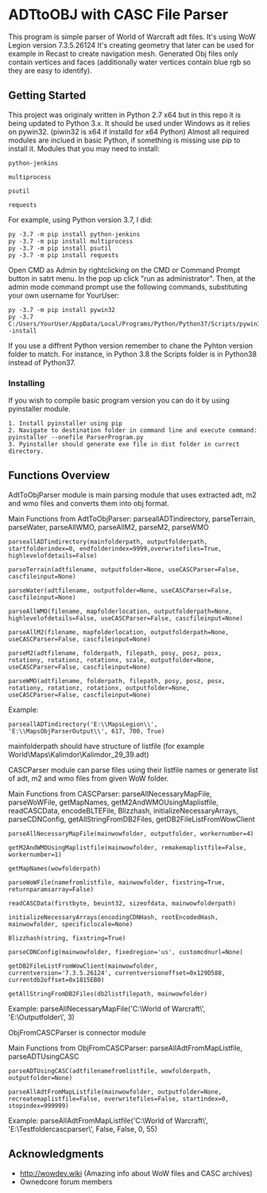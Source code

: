# ADTtoOBJ with CASC File Parser

This program is simple parser of World of Warcraft adt files. It's using WoW Legion version 7.3.5.26124
It's creating geometry that later can be used for example in Recast to create navigation mesh.
Generated Obj files only contain vertices and faces (additionally water vertices contain blue rgb so they are easy to identify).


## Getting Started

This project was originaly written in Python 2.7 x64 but in this repo it is being updated to Python 3.x. 
It should be used under Windows as it relies on pywin32. (piwin32 is x64 if installd for x64 Python)
Almost all required modules are inclued in basic Python, if something is missing use pip to install it. Modules that you may need to install:

```
python-jenkins

multiprocess

psutil

requests
```
For example, using Python version 3.7, I did:
```
py -3.7 -m pip install python-jenkins
py -3.7 -m pip install multiprocess
py -3.7 -m pip install psutil
py -3.7 -m pip install requests
```
Open CMD as Admin by rightclicking on the CMD or Command Prompt button in satrt menu.
In the pop up click "run as administrator". 
Then, at the admin mode command prompt use the following commands, substituting your own username for YourUser:
```
py -3.7 -m pip install pywin32
py -3.7 C:/Users/YourUser/AppData/Local/Programs/Python/Python37/Scripts/pywin32_postinstall.py -install
```
If you use a diffrent Python version remember to chane the Pyhton version folder to match.
For instance, in Python 3.8 the Scripts folder is in Python38 instead of Python37.

### Installing

If you wish to compile basic program version you can do it by using pyinstaller module.

```
1. Install pyinstaller using pip
2. Navigate to destination folder in command line and execute command:
pyinstaller --onefile ParserProgram.py
3. Pyinstaller should generate exe file in dist folder in currect directory.

```

## Functions Overview

AdtToObjParser module is main parsing module that uses extracted adt, m2 and wmo files and converts them into obj format.

Main Functions from AdtToObjParser: parseallADTindirectory, parseTerrain, parseWater, parseAllWMO, parseAllM2, parseM2, parseWMO

```
parseallADTindirectory(mainfolderpath, outputfolderpath, startfolderindex=0, endfolderindex=9999,overwritefiles=True, highlevelofdetails=False)
```

```
parseTerrain(adtfilename, outputfolder=None, useCASCParser=False, cascfileinput=None)
```

```
parseWater(adtfilename, outputfolder=None, useCASCParser=False, cascfileinput=None)
```

```
parseAllWMO(filename, mapfolderlocation, outputfolderpath=None, highlevelofdetails=False, useCASCParser=False, cascfileinput=None)
```

```
parseAllM2(filename, mapfolderlocation, outputfolderpath=None, useCASCParser=False, cascfileinput=None)
```

```
parseM2(adtfilename, folderpath, filepath, posy, posz, posx, rotationy, rotationz, rotationx, scale, outputfolder=None, useCASCParser=False, cascfileinput=None)
```

```
parseWMO(adtfilename, folderpath, filepath, posy, posz, posx, rotationy, rotationz, rotationx, outputfolder=None, useCASCParser=False, cascfileinput=None)
```

Example:

```
parseallADTindirectory('E:\\MapsLegion\\', 'E:\\MapsObjParserOutput\\', 617, 700, True)
```

mainfolderpath should have structure of listfile (for example World\Maps\Kalimdor\Kalimdor_29_39.adt)





CASCParser module can parse files using their listfile names or generate list of adt, m2 and wmo files from given WoW folder.

Main Functions from CASCParser: parseAllNecessaryMapFile, parseWoWFile, getMapNames, getM2AndWMOUsingMaplistfile, readCASCData, encodeBLTEFile, Blizzhash, initializeNecessaryArrays, parseCDNConfig, getAllStringFromDB2Files, getDB2FileListFromWowClient

```
parseAllNecessaryMapFile(mainwowfolder, outputfolder, workernumber=4)
```

```
getM2AndWMOUsingMaplistfile(mainwowfolder, remakemaplistfile=False, workernumber=1)
```

```
getMapNames(wowfolderpath)
```

```
parseWoWFile(namefromlistfile, mainwowfolder, fixstring=True, returnparamsarray=False)
```

```
readCASCData(firstbyte, beuint32, sizeofdata, mainwowfolderpath)
```

```
initializeNecessaryArrays(encodingCDNHash, rootEncodedHash, mainwowfolder, specificlocale=None)
```

```
Blizzhash(string, fixstring=True)
```

```
parseCDNConfig(mainwowfolder, fixedregion='us', customcdnurl=None)
```

```
getDB2FileListFromWowClient(mainwowfolder, currentversion='7.3.5.26124', currentversionoffset=0x129D588, currentdb2offset=0x1815EB0)
```

```
getAllStringFromDB2Files(db2listfilepath, mainwowfolder)
```

Example:
parseAllNecessaryMapFile('C:\\World of Warcraft\\', 'E:\\Outputfolder\\', 3)




ObjFromCASCParser is connector module

Main Functions from ObjFromCASCParser: parseAllAdtFromMapListfile, parseADTUsingCASC

```
parseADTUsingCASC(adtfilenamefromlistfile, wowfolderpath, outputfolder=None)
```

```
parseAllAdtFromMapListfile(mainwowfolder, outputfolder=None, recreatemaplistfile=False, overwritefiles=False, startindex=0, stopindex=999999)
```

Example:
parseAllAdtFromMapListfile('C:\\World of Warcraft\\', 'E:\\Testfoldercascparser\\', False, False, 0, 55)


## Acknowledgments

* http://wowdev.wiki (Amazing info about WoW files and CASC archives)
* Ownedcore forum members
